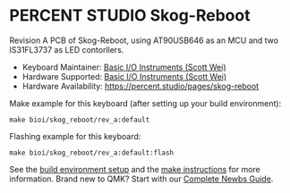 # PERCENT STUDIO Skog-Reboot

Revision A PCB of Skog-Reboot, using AT90USB646 as an MCU and two IS31FL3737 as LED contorllers.

* Keyboard Maintainer: [Basic I/O Instruments (Scott Wei)](https://github.com/scottywei)
* Hardware Supported: [Basic I/O Instruments (Scott Wei)](https://github.com/scottywei)
* Hardware Availability: https://percent.studio/pages/skog-reboot

Make example for this keyboard (after setting up your build environment):

    make bioi/skog_reboot/rev_a:default

Flashing example for this keyboard:

    make bioi/skog_reboot/rev_a:default:flash

See the [build environment setup](https://docs.qmk.fm/#/getting_started_build_tools) and the [make instructions](https://docs.qmk.fm/#/getting_started_make_guide) for more information. Brand new to QMK? Start with our [Complete Newbs Guide](https://docs.qmk.fm/#/newbs).